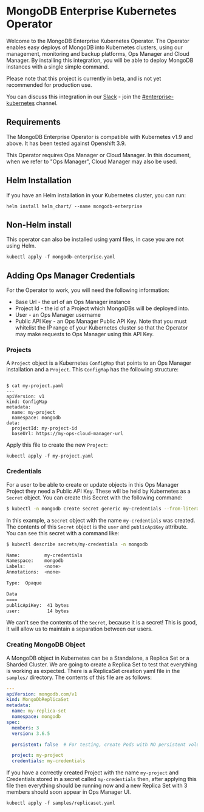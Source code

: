 # MongoDB Enterprise Kubernetes Operator #

Welcome to the MongoDB Enterprise Kubernetes Operator. The Operator enables easy deploys of MongoDB into Kubernetes clusters, using our management, monitoring and backup platforms, Ops Manager and Cloud Manager. By installing this integration, you will be able to deploy MongoDB instances with a single simple command.

Please note that this project is currently in beta, and is not yet recommended for production use.

You can discuss this integration in our [Slack](https://community-slack.mongodb.com) - join the [#enterprise-kubernetes](https://mongo-db.slack.com/messages/CB323LCG5/) channel.

## Requirements ##

The MongoDB Enterprise Operator is compatible with Kubernetes v1.9 and above. It has been tested against Openshift 3.9.

This Operator requires Ops Manager or Cloud Manager. In this document, when we refer to "Ops Manager", Cloud Manager may also be used.


## Helm Installation ##

If you have an Helm installation in your Kubernetes cluster, you can run:

    helm install helm_chart/ --name mongodb-enterprise


## Non-Helm install ##

This operator can also be installed using yaml files, in case you are not using Helm.

    kubectl apply -f mongodb-enterprise.yaml


## Adding Ops Manager Credentials ##

For the Operator to work, you will need the following information:

* Base Url - the url of an Ops Manager instance
* Project Id - the id of a Project which MongoDBs will be deployed into.
* User - an Ops Manager username
* Public API Key - an Ops Manager Public API Key. Note that you must whitelist the IP range of your Kubernetes cluster so that the Operator may make requests to Ops Manager using this API Key.

### Projects ###

A `Project` object is a Kubernetes `ConfigMap` that points to an Ops Manager installation and a `Project`. This `ConfigMap` has the following structure:


```

$ cat my-project.yaml
---
apiVersion: v1
kind: ConfigMap
metadata:
  name: my-project
  namespace: mongodb
data:
  projectId: my-project-id
  baseUrl: https://my-ops-cloud-manager-url
```

Apply this file to create the new `Project`:

    kubectl apply -f my-project.yaml

### Credentials ###

For a user to be able to create or update objects in this Ops Manager Project they need a Public API Key. These will be held by Kubernetes as a `Secret` object. You can create this Secret with the following command:

``` bash
$ kubectl -n mongodb create secret generic my-credentials --from-literal="user=some@example.com" --from-literal="publicApiKey=my-public-api-key"
```

In this example, a `Secret` object with the name `my-credentials` was created. The contents of this `Secret` object is the `user` and `publicApiKey` attribute. You can see this secret with a command like:

``` bash
$ kubectl describe secrets/my-credentials -n mongodb

Name:         my-credentials
Namespace:    mongodb
Labels:       <none>
Annotations:  <none>

Type:  Opaque

Data
====
publicApiKey:  41 bytes
user:          14 bytes
```

We can't see the contents of the `Secret`, because it is a secret!
This is good, it will allow us to maintain a separation between our
users.

### Creating MongoDB Object ###

A MongoDB object in Kubernetes can be a Standalone, a Replica Set or a Sharded Cluster. We are going to create a Replica Set to test that everything is working as expected. There is a ReplicaSet creation yaml file in the `samples/` directory. The contents of this file are as follows:

``` yaml
---
apiVersion: mongodb.com/v1
kind: MongoDbReplicaSet
metadata:
  name: my-replica-set
  namespace: mongodb
spec:
  members: 3
  version: 3.6.5

  persistent: false  # For testing, create Pods with NO persistent volumes.

  project: my-project
  credentials: my-credentials

```

If you have a correctly created Project with the name `my-project` and Credentials stored in a secret called `my-credentials` then, after applying this file then everything should be running now and a new Replica Set with 3 members should soon appear in Ops Manager UI.


    kubectl apply -f samples/replicaset.yaml
